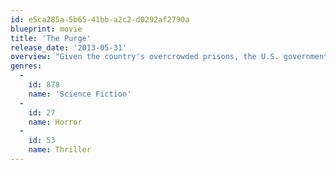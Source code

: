 ```yaml
---
id: e5ca285a-5b65-41bb-a2c2-d0292af2790a
blueprint: movie
title: 'The Purge'
release_date: '2013-05-31'
overview: "Given the country's overcrowded prisons, the U.S. government begins to allow 12-hour periods of time in which all illegal activity is legal. During one of these free-for-alls, a family must protect themselves from a home invasion."
genres:
  -
    id: 878
    name: 'Science Fiction'
  -
    id: 27
    name: Horror
  -
    id: 53
    name: Thriller
---
```


